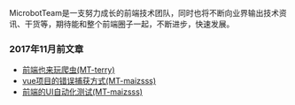 MicrobotTeam是一支努力成长的前端技术团队，同时也将不断向业界输出技术资讯、干货等，期待能和整个前端圈子一起，不断进步，快速发展。

### 2017年11月前文章

- [前端也来玩爬虫(MT-terry)](https://github.com/yzr006/MyMD/blob/master/%E5%89%8D%E7%AB%AF%E4%B9%9F%E6%9D%A5%E7%8E%A9%E7%88%AC%E8%99%AB.md)
- [vue项目的错误捕获方式(MT-maizsss)](https://maizsss.github.io/2017/11/01/vue%E9%A1%B9%E7%9B%AE%E7%9A%84%E9%94%99%E8%AF%AF%E6%8D%95%E8%8E%B7%E6%96%B9%E5%BC%8F/)
- [前端的UI自动化测试(MT-maizsss)](https://maizsss.github.io/2017/10/28/%E5%89%8D%E7%AB%AF%E7%9A%84UI%E8%87%AA%E5%8A%A8%E5%8C%96%E6%B5%8B%E8%AF%95/)